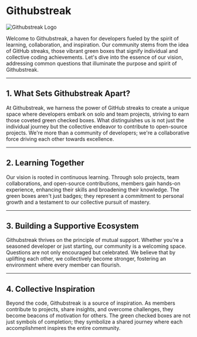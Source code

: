 # Githubstreak

![Githubstreak Logo](https://github.com/Githubstreak/Githubsteak_logo.png)

Welcome to Githubstreak, a haven for developers fueled by the spirit of learning, collaboration, and inspiration. Our community stems from the idea of GitHub streaks, those vibrant green boxes that signify individual and collective coding achievements. Let's dive into the essence of our vision, addressing common questions that illuminate the purpose and spirit of Githubstreak.

---

## 1. What Sets Githubstreak Apart?

At Githubstreak, we harness the power of GitHub streaks to create a unique space where developers embark on solo and team projects, striving to earn those coveted green checked boxes. What distinguishes us is not just the individual journey but the collective endeavor to contribute to open-source projects. We're more than a community of developers; we're a collaborative force driving each other towards excellence.

---

## 2. Learning Together

Our vision is rooted in continuous learning. Through solo projects, team collaborations, and open-source contributions, members gain hands-on experience, enhancing their skills and broadening their knowledge. The green boxes aren't just badges; they represent a commitment to personal growth and a testament to our collective pursuit of mastery.

---

## 3. Building a Supportive Ecosystem

Githubstreak thrives on the principle of mutual support. Whether you're a seasoned developer or just starting, our community is a welcoming space. Questions are not only encouraged but celebrated. We believe that by uplifting each other, we collectively become stronger, fostering an environment where every member can flourish.

---

## 4. Collective Inspiration

Beyond the code, Githubstreak is a source of inspiration. As members contribute to projects, share insights, and overcome challenges, they become beacons of motivation for others. The green checked boxes are not just symbols of completion; they symbolize a shared journey where each accomplishment inspires the entire community.
